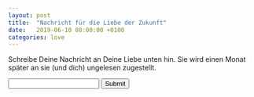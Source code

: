 ```yaml
---
layout: post
title:  "Nachricht für die Liebe der Zukunft"
date:   2019-06-10 08:00:00 +0100
categories: love
---
```

Schreibe Deine Nachricht an Deine Liebe unten hin. Sie wird einen Monat später an sie (und dich) ungelesen zugestellt.
<form accept-charset="UTF-8" action="https://www.formbackend.com/f/9ed4fb7eda6bf563" method="POST">
  <input type="text" id="name" name="name" required>
  <button type="submit">Submit</button>
</form>